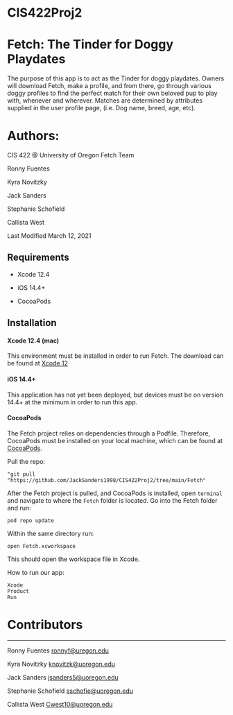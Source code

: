 # CIS422Proj2

# Fetch: The Tinder for Doggy Playdates


The purpose of this app is to act as the Tinder for doggy playdates. Owners will download Fetch, make a profile, and from there, go through various doggy profiles to find the perfect match for their own beloved pup to play with, whenever and wherever.
Matches are determined by attributes supplied in the user profile page, (i.e. Dog name, breed, age, etc).

# Authors:

CIS 422 @ University of Oregon
Fetch Team  

Ronny Fuentes     

Kyra Novitzky     

Jack Sanders    

Stephanie Schofield       

Callista West    

Last Modified March 12, 2021


## Requirements


* Xcode 12.4

* iOS 14.4+

* CocoaPods

## Installation


#### Xcode 12.4 (mac)


This environment must be installed in order to run Fetch. The download can be found at [Xcode 12](https://developer.apple.com/xcode/)


#### iOS 14.4+


This application has not yet been deployed, but devices must be on version 14.4+ at the minimum in order to run this app.


#### CocoaPods


The Fetch project relies on dependencies through a Podfile. Therefore, CocoaPods must be installed on your local machine, which can be found at [CocoaPods](https://cocoapods.org). 


Pull the repo:
```
"git pull "https://github.com/JackSanders1998/CIS422Proj2/tree/main/Fetch"
```

After the Fetch project is pulled, and CocoaPods is installed, open `terminal` and navigate to where the `Fetch` folder is located. Go into the Fetch folder and run:
```
pod repo update
```

Within the same directory run:
```
open Fetch.xcworkspace
```

This should open the workspace file in Xcode. 


How to run our app: 
```
Xcode
Product
Run
```

# Contributors
--------------

Ronny Fuentes <ronnyf@uregon.edu>

Kyra Novitzky <knovitzk@uoregon.edu> 

Jack Sanders <jsanders5@uoregon.edu>

Stephanie Schofield <sschofie@uoregon.edu>

Callista West <Cwest10@uoregon.edu>

